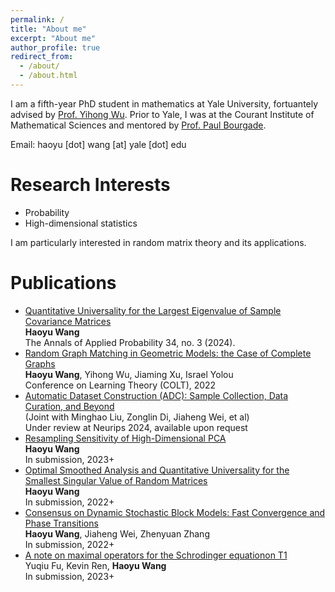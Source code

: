 ```yaml
---
permalink: /
title: "About me"
excerpt: "About me"
author_profile: true
redirect_from: 
  - /about/
  - /about.html
---
```




I am a fifth-year PhD student in mathematics at Yale University, fortuantely advised by [Prof. Yihong Wu](http://www.stat.yale.edu/~yw562/). Prior to Yale, I was at the Courant Institute of Mathematical Sciences and mentored by [Prof. Paul Bourgade](https://cims.nyu.edu/~bourgade/).

Email: haoyu [dot] wang [at] yale [dot] edu


Research Interests
=====
<ul>
  <li> Probability </li>
  <li> High-dimensional statistics </li>
</ul>
I am particularly interested in random matrix theory and its applications.


Publications
======
<ul>
  
  <li>
    <a href="https://projecteuclid.org/journals/annals-of-applied-probability/volume-34/issue-3/Quantitative-universality-for-the-largest-eigenvalue-of-sample-covariance-matrices/10.1214/22-AAP1910.short"> Quantitative Universality for the Largest Eigenvalue of Sample Covariance Matrices </a>
    <br> <b>Haoyu Wang</b>
    <br> The Annals of Applied Probability 34, no. 3 (2024).
  </li>
  
  <li>
    <a href="https://arxiv.org/abs/2202.10662"> Random Graph Matching in Geometric Models: the Case of Complete Graphs </a>
    <br> <b>Haoyu Wang</b>, Yihong Wu, Jiaming Xu, Israel Yolou
    <br> Conference on Learning Theory (COLT), 2022
  </li>

  <li>
    <a href="haoyuwangmath.github.io/files/full_paper_w_supp.pdf"> Automatic Dataset Construction (ADC): Sample Collection, Data Curation, and Beyond </a>
    <br> (Joint with Minghao Liu, Zonglin Di, Jiaheng Wei, et al)
    <br> Under review at Neurips 2024, available upon request
  </li>

  <li>
    <a href="https://arxiv.org/abs/2212.14531"> Resampling Sensitivity of High-Dimensional PCA </a>
    <br> <b>Haoyu Wang</b>
    <br> In submission, 2023+
  </li>

  <li>
    <a href="https://arxiv.org/abs/2211.03975"> Optimal Smoothed Analysis and Quantitative Universality for the Smallest Singular Value of Random Matrices </a>
    <br> <b>Haoyu Wang</b>
    <br> In submission, 2022+
  </li>
  
  <li>
    <a href="https://arxiv.org/abs/2209.03999"> Consensus on Dynamic Stochastic Block Models: Fast Convergence and Phase Transitions </a>
    <br> <b>Haoyu Wang</b>, Jiaheng Wei, Zhenyuan Zhang
    <br> In submission, 2022+
  </li>

  <li>
    <a href="https://arxiv.org/abs/2307.12870"> A note on maximal operators for the Schrodinger equationon T1 </a>
    <br> Yuqiu Fu, Kevin Ren, <b>Haoyu Wang</b>
    <br> In submission, 2023+
  </li>
  
</ul>


